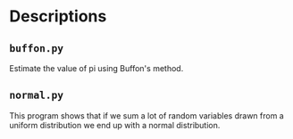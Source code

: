 Descriptions
============

`buffon.py`
-----------

Estimate the value of pi using Buffon's method.

`normal.py`
-----------

This program shows that if we sum a lot of random variables drawn from a uniform
distribution we end up with a normal distribution.
